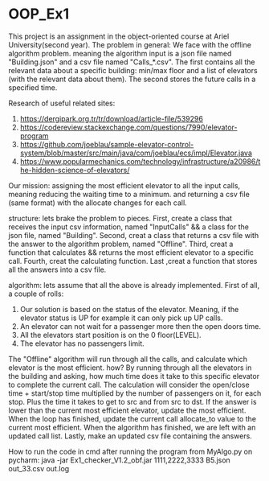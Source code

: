 # OOP_Ex1

This project is an assignment in the object-oriented course at Ariel University(second year). The problem in 
general: We face with the offline algorithm problem. meaning the algorithm input is a json file named "Building.json" 
and a csv file named "Calls_*.csv". The first contains all the relevant data about a specific building:  min/max 
floor and a list of elevators (with the relevant data about them). The second stores the future calls in a specified 
time. 

Research of useful related sites:

1. https://dergipark.org.tr/tr/download/article-file/539296
2. https://codereview.stackexchange.com/questions/7990/elevator-program 
3. https://github.com/joeblau/sample-elevator-control-system/blob/master/src/main/java/com/joeblau/ecs/impl/Elevator.java
4. https://www.popularmechanics.com/technology/infrastructure/a20986/the-hidden-science-of-elevators/

Our mission:
assigning the most efficient elevator to all the input calls, meaning reducing the waiting time to a minimum.
and returning a csv file (same format) with the allocate changes for each call. 

structure: lets brake the problem to pieces. First, create a class that receives the input csv information, 
named "InputCalls" && a class for the json file, named "Building". Second, creat a class that returns a csv file with 
the answer to the algorithm problem, named "Offline". Third, creat a function that calculates && returns the most 
efficient elevator to a specific call. Fourth, creat the calculating function. Last ,creat a function that stores 
all the answers into a csv file.

algorithm: lets assume that all the above is already implemented. First of all, a couple of rolls:
1. Our solution is based on the status of the elevator. Meaning, if the elevator status is UP for example
   it can only pick up UP calls. 
2. An elevator can not wait for a passenger more then the open doors time.
3. All the elevators start position is on the 0 floor(LEVEL).
4. The elevator has no passengers limit. 

The "Offline" algorithm will run through all the calls, and calculate which elevator is the most efficient. how?
By running through all the elevators in the building and asking, how much time does it take to this specific elevator
to complete the current call.
The calculation will consider the open/close time + start/stop time multiplied by the number of passengers on it,
for each stop. Plus the time it takes to get to src and from src to dst.
If the answer is lower than the current most efficient elevator, update the most efficient.
When the loop has finished, update the current call allocate_to value to the current most efficient.
When the algorithm has finished, we are left with an updated call list.
Lastly, make an updated csv file containing the answers.

How to run the code in cmd after running the program from MyAlgo.py on pycharm:
<FOLDER PATH> java -jar Ex1_checker_V1.2_obf.jar 1111,2222,3333 B5.json out_33.csv out.log
